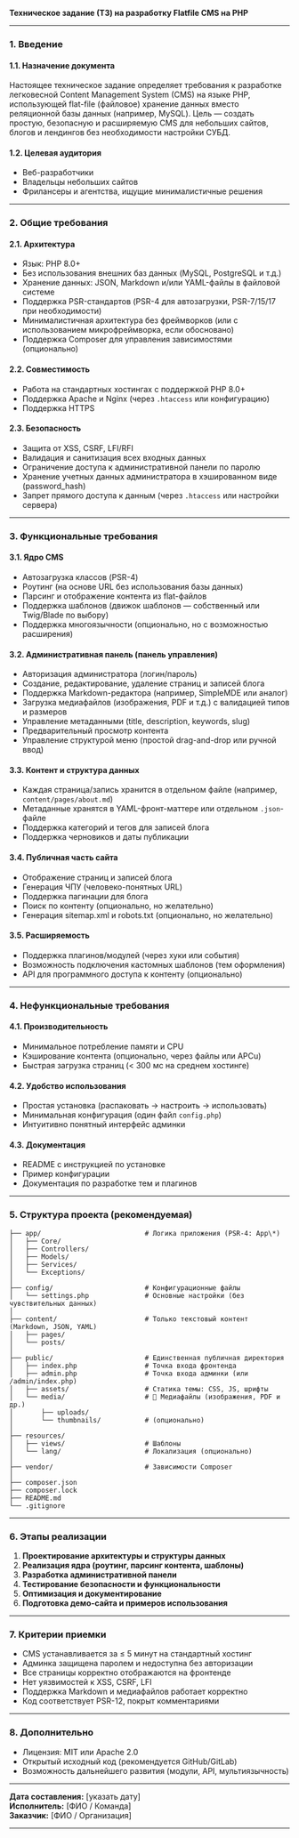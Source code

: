 **Техническое задание (ТЗ) на разработку Flatfile CMS на PHP**

---

### 1. Введение

#### 1.1. Назначение документа
Настоящее техническое задание определяет требования к разработке легковесной Content Management System (CMS) на языке PHP, использующей flat-file (файловое) хранение данных вместо реляционной базы данных (например, MySQL). Цель — создать простую, безопасную и расширяемую CMS для небольших сайтов, блогов и лендингов без необходимости настройки СУБД.

#### 1.2. Целевая аудитория
- Веб-разработчики
- Владельцы небольших сайтов
- Фрилансеры и агентства, ищущие минималистичные решения

---

### 2. Общие требования

#### 2.1. Архитектура
- Язык: PHP 8.0+
- Без использования внешних баз данных (MySQL, PostgreSQL и т.д.)
- Хранение данных: JSON, Markdown и/или YAML-файлы в файловой системе
- Поддержка PSR-стандартов (PSR-4 для автозагрузки, PSR-7/15/17 при необходимости)
- Минималистичная архитектура без фреймворков (или с использованием микрофреймворка, если обосновано)
- Поддержка Composer для управления зависимостями (опционально)

#### 2.2. Совместимость
- Работа на стандартных хостингах с поддержкой PHP 8.0+
- Поддержка Apache и Nginx (через `.htaccess` или конфигурацию)
- Поддержка HTTPS

#### 2.3. Безопасность
- Защита от XSS, CSRF, LFI/RFI
- Валидация и санитизация всех входных данных
- Ограничение доступа к административной панели по паролю
- Хранение учетных данных администратора в хэшированном виде (password_hash)
- Запрет прямого доступа к данным (через `.htaccess` или настройки сервера)

---

### 3. Функциональные требования

#### 3.1. Ядро CMS
- Автозагрузка классов (PSR-4)
- Роутинг (на основе URL без использования базы данных)
- Парсинг и отображение контента из flat-файлов
- Поддержка шаблонов (движок шаблонов — собственный или Twig/Blade по выбору)
- Поддержка многоязычности (опционально, но с возможностью расширения)

#### 3.2. Административная панель (панель управления)
- Авторизация администратора (логин/пароль)
- Создание, редактирование, удаление страниц и записей блога
- Поддержка Markdown-редактора (например, SimpleMDE или аналог)
- Загрузка медиафайлов (изображения, PDF и т.д.) с валидацией типов и размеров
- Управление метаданными (title, description, keywords, slug)
- Предварительный просмотр контента
- Управление структурой меню (простой drag-and-drop или ручной ввод)

#### 3.3. Контент и структура данных
- Каждая страница/запись хранится в отдельном файле (например, `content/pages/about.md`)
- Метаданные хранятся в YAML-фронт-маттере или отдельном `.json`-файле
- Поддержка категорий и тегов для записей блога
- Поддержка черновиков и даты публикации

#### 3.4. Публичная часть сайта
- Отображение страниц и записей блога
- Генерация ЧПУ (человеко-понятных URL)
- Поддержка пагинации для блога
- Поиск по контенту (опционально, но желательно)
- Генерация sitemap.xml и robots.txt (опционально, но желательно)

#### 3.5. Расширяемость
- Поддержка плагинов/модулей (через хуки или события)
- Возможность подключения кастомных шаблонов (тем оформления)
- API для программного доступа к контенту (опционально)

---

### 4. Нефункциональные требования

#### 4.1. Производительность
- Минимальное потребление памяти и CPU
- Кэширование контента (опционально, через файлы или APCu)
- Быстрая загрузка страниц (< 300 мс на среднем хостинге)

#### 4.2. Удобство использования
- Простая установка (распаковать → настроить → использовать)
- Минимальная конфигурация (один файл `config.php`)
- Интуитивно понятный интерфейс админки

#### 4.3. Документация
- README с инструкцией по установке
- Пример конфигурации
- Документация по разработке тем и плагинов

---

### 5. Структура проекта (рекомендуемая)
```/cms-flatfile/
├── app/                          # Логика приложения (PSR-4: App\*)
│   ├── Core/
│   ├── Controllers/
│   ├── Models/
│   ├── Services/
│   └── Exceptions/
│
├── config/                       # Конфигурационные файлы
│   └── settings.php              # Основные настройки (без чувствительных данных)
│
├── content/                      # Только текстовый контент (Markdown, JSON, YAML)
│   ├── pages/
│   └── posts/
│
├── public/                       # Единственная публичная директория
│   ├── index.php                 # Точка входа фронтенда
│   ├── admin.php                 # Точка входа админки (или /admin/index.php)
│   ├── assets/                   # Статика темы: CSS, JS, шрифты
│   └── media/                    # 🔄 Медиафайлы (изображения, PDF и др.)
│       ├── uploads/
│       └── thumbnails/           # (опционально)
│
├── resources/
│   ├── views/                    # Шаблоны
│   └── lang/                     # Локализация (опционально)
│
├── vendor/                       # Зависимости Composer
│
├── composer.json
├── composer.lock
├── README.md
└── .gitignore
```

---

### 6. Этапы реализации

1. **Проектирование архитектуры и структуры данных**
2. **Реализация ядра (роутинг, парсинг контента, шаблоны)**
3. **Разработка административной панели**
4. **Тестирование безопасности и функциональности**
5. **Оптимизация и документирование**
6. **Подготовка демо-сайта и примеров использования**

---

### 7. Критерии приемки

- CMS устанавливается за ≤ 5 минут на стандартный хостинг
- Админка защищена паролем и недоступна без авторизации
- Все страницы корректно отображаются на фронтенде
- Нет уязвимостей к XSS, CSRF, LFI
- Поддержка Markdown и медиафайлов работает корректно
- Код соответствует PSR-12, покрыт комментариями

---

### 8. Дополнительно

- Лицензия: MIT или Apache 2.0
- Открытый исходный код (рекомендуется GitHub/GitLab)
- Возможность дальнейшего развития (модули, API, мультиязычность)

---

**Дата составления:** [указать дату]  
**Исполнитель:** [ФИО / Команда]  
**Заказчик:** [ФИО / Организация]

--- 

